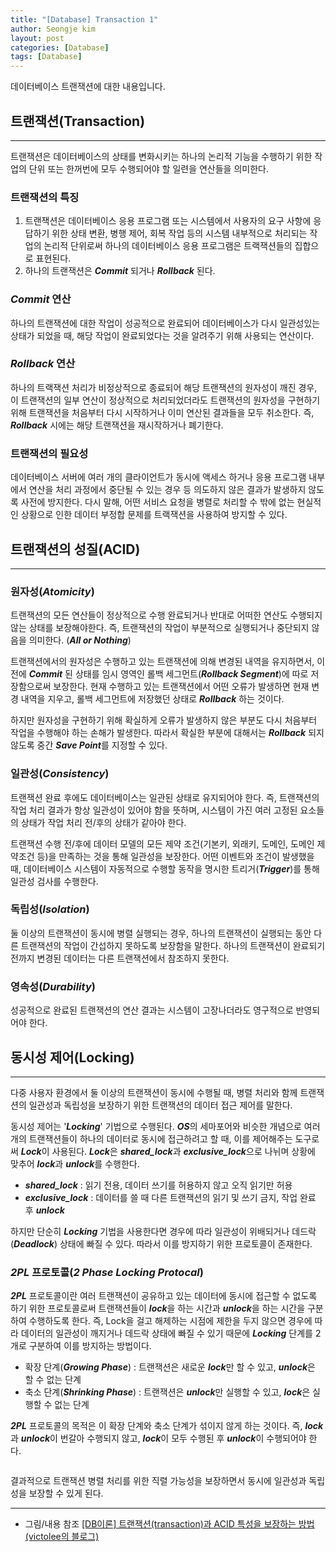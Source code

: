 ```yaml
---
title: "[Database] Transaction 1"
author: Seongje kim
layout: post
categories: [Database]
tags: [Database]
---
```

<style>
    blockquote {
        font-size:12pt;
		padding-bottom:0.1px;
        margin-bottom:40px;
    }

	img {
		margin-left:15px;
		margin-right:30px;
		max-width:100%;
		heght:auto;
	}
</style>

데이터베이스 트랜잭션에 대한 내용입니다.

## 트랜잭션(Transaction)
---

트랜잭션은 데이터베이스의 상태를 변화시키는 하나의 논리적 기능을 수행하기 위한 작업의 단위 또는 한꺼번에 모두 수행되어야 할 일련을 연산들을 의미한다.

### 트랜잭션의 특징  

1. 트랜잭션은 데이터베이스 응용 프로그램 또는 시스템에서 사용자의 요구 사항에 응답하기 위한 상태 변환, 병행 제어, 회복 작업 등의 시스템 내부적으로 처리되는 작업의 논리적 단위로써 하나의 데이터베이스 응용 프로그램은 트랙잭션들의 집합으로 표현된다.
2. 하나의 트랜잭션은 ***Commit*** 되거나 ***Rollback*** 된다.

### ***Commit*** 연산  

하나의 트랜잭션에 대한 작업이 성공적으로 완료되어 데이터베이스가 다시 일관성있는 상태가 되었을 때, 해당 작업이 완료되었다는 것을 알려주기 위해 사용되는 연산이다.

### ***Rollback*** 연산  

하나의 트랙잭션 처리가 비정상적으로 종료되어 해당 트랜잭션의 원자성이 깨진 경우, 이 트랜잭션의 일부 연산이 정상적으로 처리되었더라도 트랜잭션의 원자성을 구현하기 위해 트랜잭션을 처음부터 다시 시작하거나 이미 연산된 결과들을 모두 취소한다.
즉, ***Rollback*** 시에는 해당 트랜잭션을 재시작하거나 폐기한다.

### 트랜잭션의 필요성  

데이터베이스 서버에 여러 개의 클라이언트가 동시에 액세스 하거나 응용 프로그램 내부에서 연산을 처리 과정에서 중단될 수 있는 경우 등 의도하지 않은 결과가 발생하지 않도록 사전에 방지한다.
다시 말해, 어떤 서비스 요청을 병렬로 처리할 수 밖에 없는 현실적인 상황으로 인한 데이터 부정합 문제를 트랙잭션을 사용하여 방지할 수 있다.

## 트랜잭션의 성질(ACID)
---

### 원자성(***Atomicity***)  

트랜잭션의 모든 연산들이 정상적으로 수행 완료되거나 반대로 어떠한 연산도 수행되지 않는 상태를 보장해야한다.
즉, 트랜잭션의 작업이 부분적으로 실행되거나 중단되지 않음을 의미한다. (***All or Nothing***)

트랜잭션에서의 원자성은 수행하고 있는 트랜잭션에 의해 변경된 내역을 유지하면서, 이전에 ***Commit*** 된 상태를 임시 영역인 롤백 세그먼트(***Rollback Segment***)에 따로 저장함으로써 보장한다.
현재 수행하고 있는 트랜잭션에서 어떤 오류가 발생하면 현재 변경 내역을 지우고, 롤백 세그먼트에 저장했던 상태로 ***Rollback*** 하는 것이다.

하지만 원자성을 구현하기 위해 확실하게 오류가 발생하지 않은 부분도 다시 처음부터 작업을 수행해야 하는 손해가 발생한다.
따라서 확실한 부분에 대해서는 ***Rollback*** 되지 않도록 중간 ***Save Point***를 지정할 수 있다.

### 일관성(***Consistency***)  

트랜잭션 완료 후에도 데이터베이스는 일관된 상태로 유지되어야 한다.
즉, 트랜잭션의 작업 처리 결과가 항상 일관성이 있어야 함을 뜻하며, 시스템이 가진 여러 고정된 요소들의 상태가 작업 처리 전/후의 상태가 같아야 한다.

트랜잭션 수행 전/후에 데이터 모델의 모든 제약 조건(기본키, 외래키, 도메인, 도메인 제약조건 등)을 만족하는 것을 통해 일관성을 보장한다.
어떤 이벤트와 조건이 발생했을 때, 데이터베이스 시스템이 자동적으로 수행할 동작을 명시한 트리거(***Trigger***)를 통해 일관성 검사를 수행한다.

### 독립성(***Isolation***)  

둘 이상의 트랜잭션이 동시에 병렬 실행되는 경우, 하나의 트랜잭션이 실행되는 동안 다른 트랜잭션의 작업이 간섭하지 못하도록 보장함을 말한다.
하나의 트랜잭션이 완료되기 전까지 변경된 데이터는 다른 트랜잭션에서 참조하지 못한다.

### 영속성(***Durability***)  

성공적으로 완료된 트랜잭션의 연산 결과는 시스템이 고장나더라도 영구적으로 반영되어야 한다.

## 동시성 제어(Locking)
---

다중 사용자 환경에서 둘 이상의 트랜잭션이 동시에 수행될 때, 병렬 처리와 함께 트랜잭션의 일관성과 독립성을 보장하기 위한 트랜잭션의 데이터 접근 제어를 말한다.

동시성 제어는 '***Locking***' 기법으로 수행된다.
***OS***의 세마포어와 비슷한 개념으로 여러 개의 트랜잭션들이 하나의 데이터로 동시에 접근하려고 할 때, 이를 제어해주는 도구로써 ***Lock***이 사용된다.
***Lock***은 ***shared_lock***과 ***exclusive_lock***으로 나뉘며 상황에 맞추어 ***lock***과 ***unlock***를 수행한다.

- ***shared_lock*** : 읽기 전용, 데이터 쓰기를 허용하지 않고 오직 읽기만 허용
- ***exclusive_lock*** : 데이터를 쓸 때 다른 트랜잭션의 읽기 및 쓰기 금지, 작업 완료 후 ***unlock***

하지만 단순히 ***Locking*** 기법을 사용한다면 경우에 따라 일관성이 위배되거나 데드락(***Deadlock***) 상태에 빠질 수 있다.
따라서 이를 방지하기 위한 프로토콜이 존재한다.

### ***2PL*** 프로토콜(***2 Phase Locking Protocal***)  

***2PL*** 프로토콜이란 여러 트랜잭션이 공유하고 있는 데이터에 동시에 접근할 수 없도록 하기 위한 프로토콜로써 트랜잭션들이 ***lock***을 하는 시간과 ***unlock***을 하는 시간을 구분하여 수행하도록 한다.
즉, Lock을 걸고 해제하는 시점에 제한을 두지 않으면 경우에 따라 데이터의 일관성이 깨지거나 데드락 상태에 빠질 수 있기 때문에 ***Locking*** 단계를 2개로 구분하여 이를 방지하는 방법이다.

- 확장 단계(***Growing Phase***) : 트랜잭션은 새로운 ***lock***만 할 수 있고, ***unlock***은 할 수 없는 단계
- 축소 단계(***Shrinking Phase***) : 트랜잭션은 ***unlock***만 실행할 수 있고, ***lock***은 실행할 수 없는 단계

***2PL*** 프로토콜의 목적은 이 확장 단계와 축소 단계가 섞이지 않게 하는 것이다.
즉, ***lock***과 ***unlock***이 번갈아 수행되지 않고, ***lock***이 모두 수행된 후 ***unlock***이 수행되어야 한다.

<img src="{{ 'assets/images/db/db_transaction_01.png' | relative_url }}" alt=""/>

결과적으로 트랜잭션 병렬 처리를 위한 직렬 가능성을 보장하면서 동시에 일관성과 독립성을 보장할 수 있게 된다.

***

- 그림/내용 참조
[[DB이론] 트랜잭션(transaction)과 ACID 특성을 보장하는 방법 (victolee의 블로그)](https://victorydntmd.tistory.com/129)
